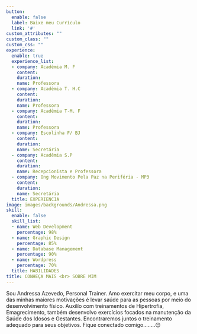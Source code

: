 ```yaml
---
button:
  enable: false
  label: Baixe meu Currículo
  link: '#'
custom_attributes: ""
custom_class: ""
custom_css: ""
experience:
  enable: true
  experience_list:
  - company: Acadêmia M. F
    content: 
    duration: 
    name: Professora
  - company: Acadêmia T. H.C
    content: 
    duration: 
    name: Professora
  - company: Acadêmia T-M. F
    content: 
    duration:
    name: Professora
  - company: Escolinha F/ BJ
    content: 
    duration:
    name: Secretária
  - company: Acadêmia S.P
    content: 
    duration:
    name: Recepcionista e Professora
  - company: Ong Movimento Pela Paz na Periféria - MP3
    content: 
    duration:
    name: Secretária
  title: EXPERIENCIA
image: images/backgrounds/Andressa.png
skill:
  enable: false
  skill_list:
  - name: Web Development
    percentage: 98%
  - name: Graphic Design
    percentage: 85%
  - name: Database Management
    percentage: 90%
  - name: Wordpress
    percentage: 70%
  title: HABILIDADES
title: CONHEÇA MAIS <br> SOBRE MIM
---
```


Sou Andressa Azevedo, Personal Trainer. Amo exercitar meu corpo, e uma das minhas maiores motivações é levar saúde para as pessoas por meio do desenvolvimento físico. Auxilío com treinamentos de Hipertrofia, Emagrecimento, também desenvolvo exercícios focados na manutenção da Saúde dos Idosos e Gestantes. Encontraremos juntos o treinamento adequado para seus objetivos. Fique conectado comigo........😊